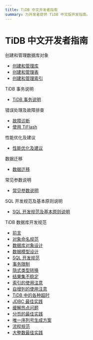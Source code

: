 ```yaml
---
title: TiDB 中文开发者指南
summary: 为开发者提供 TiDB 中文版开发指南。
---
```


# TiDB 中文开发者指南

<NavColumns>
<NavColumn>
<ColumnTitle>创建和管理数据库对象</ColumnTitle>

- [创建和管理库](database-management.md)
- [创建和管理表](table-management.md)
- [创建和管理索引](index-management.md)

</NavColumn>

<NavColumn>
<ColumnTitle>TiDB 事务说明</ColumnTitle>

- [TiDB 事务说明](transaction.md)

</NavColumn>

<NavColumn>
<ColumnTitle>错误处理及故障排查</ColumnTitle>

- [故障诊断](troubleshooting.md)
- [使用 TiFlash](troubleshooting-tiflash.md)

</NavColumn>

<NavColumn>
<ColumnTitle>性能优化及建议</ColumnTitle>

- [性能优化及建议](performance-optimization.md)

</NavColumn>

<NavColumn>
<ColumnTitle>数据迁移</ColumnTitle>

- [数据迁移](data-migration.md)

</NavColumn>

<NavColumn>
<ColumnTitle>常见参数说明</ColumnTitle>

- [常见参数说明](configuration.md)

</NavColumn>

<NavColumn>
<ColumnTitle>SQL 开发规范及基本原则说明</ColumnTitle>

- [SQL 开发规范及基本原则说明](basic-principles.md)

</NavColumn>

<NavColumn>
<ColumnTitle>TiDB 数据库开发规范</ColumnTitle>

- [前言](tidb-database-development-specification/introduction.md)
- [对象命名规范](tidb-database-development-specification/object-naming-guidelines.md)
- [数据库对象设计](tidb-database-development-specification/database-object-design.md)
- [数据模型设计](tidb-database-development-specification/database-model-design.md)
- [SQL 开发规范](tidb-database-development-specification/sql-development-specification.md)
- [事务限制](tidb-database-development-specification/transaction-restraints.md)
- [隐式类型转换](tidb-database-development-specification/implicit-type-conversion.md)
- [结果集不稳定](tidb-database-development-specification/unstable-result-set.md)
- [索引的使用注意](tidb-database-development-specification/notes-on-indexes.md)
- [自增列的使用注意](tidb-database-development-specification/notes-on-auto-increment-columns.md)
- [TiDB 中的各种超时](tidb-database-development-specification/timeouts-in-tidb.md)
- [JDBC 最佳实践](tidb-database-development-specification/jdbc-best-practices.md)
- [缓解热点问题](tidb-database-development-specification/mitigation-of-hot-issues.md)
- [分页的最佳实践](tidb-database-development-specification/best-practices-for-paging.md)
- [唯一序列号生成方案](tidb-database-development-specification/unique-serial-number-generation-scheme.md)
- [流程规范](tidb-database-development-specification/process-specification.md)
- [大整数最佳实践](tidb-database-development-specification/best-practice-in-using-bigint-data-type.md)

</NavColumn>

</NavColumns>
